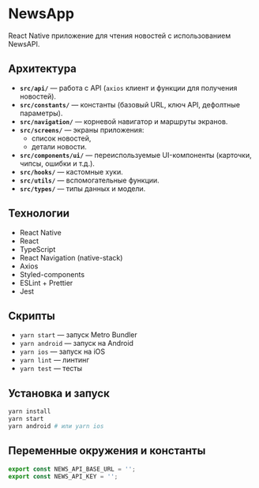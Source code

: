 # NewsApp

React Native приложение для чтения новостей с использованием NewsAPI.

## Архитектура

- **`src/api/`** — работа с API (`axios` клиент и функции для получения новостей).
- **`src/constants/`** — константы (базовый URL, ключ API, дефолтные параметры).
- **`src/navigation/`** — корневой навигатор и маршруты экранов.
- **`src/screens/`** — экраны приложения:
  - список новостей,
  - детали новости.
- **`src/components/ui/`** — переиспользуемые UI-компоненты (карточки, чипсы, ошибки и т.д.).
- **`src/hooks/`** — кастомные хуки.
- **`src/utils/`** — вспомогательные функции.
- **`src/types/`** — типы данных и модели.

## Технологии

- React Native
- React
- TypeScript
- React Navigation (native-stack)
- Axios
- Styled-components
- ESLint + Prettier
- Jest

## Скрипты

- `yarn start` — запуск Metro Bundler
- `yarn android` — запуск на Android
- `yarn ios` — запуск на iOS
- `yarn lint` — линтинг
- `yarn test` — тесты

## Установка и запуск

```bash
yarn install
yarn start
yarn android # или yarn ios
```

## Переменные окружения и константы

```typescript
export const NEWS_API_BASE_URL = '';
export const NEWS_API_KEY = '';
```
